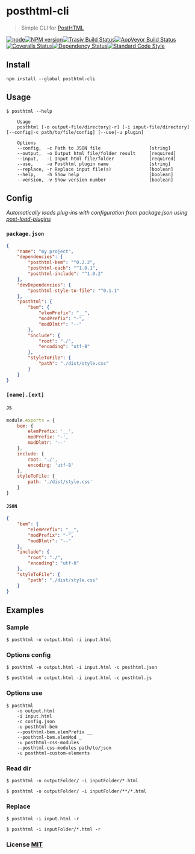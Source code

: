 # posthtml-cli
> Simple CLI for [PostHTML][posthtml-url]

[![node][node-image]][node-url][![NPM version][npm-image]][npm-url][![Trasiv Build Status][travis-image]][travis-url][![AppVeyor Build Status][appveyor-img]][appveyor][![Coveralls Status][coveralls-image]][coveralls-url][![Dependency Status][depstat-image]][depstat-url][![Standard Code Style][style]][style-url]

## Install

```
npm install --global posthtml-cli
```

## Usage

```console
$ posthtml --help

    Usage
    posthtml [-o output-file/directory|-r] [-i input-file/directory] [--config|-c path/to/file/config] [--use|-u plugin]

    Options
    --config,  -c Path to JSON file                  [string]
    --output,  -o Output html file/folder result     [required]
    --input,   -i Input html file/folder             [required]
    --use,     -u Posthtml plugin name               [string]
    --replace, -r Replace input file(s)              [boolean]
    --help,    -h Show help                          [boolean]
    --version, -v Show version number                [boolean]    
```

## Config
*Automatically loads plug-ins with configuration from package.json using [post-load-plugins](https://github.com/post-org/post-load-plugins)*

### ```package.json```

```json
{
    "name": "my project",
    "dependencies": {
        "posthtml-bem": "^0.2.2",
        "posthtml-each": "^1.0.1",
        "posthtml-include": "^1.0.2"
    },
    "devDependencies": {
        "posthtml-style-to-file": "^0.1.1"
    },
    "posthtml": {
        "bem": {
            "elemPrefix": "__",
            "modPrefix": "-",
            "modDlmtr": "--"
        },
        "include": {
            "root": "./",
            "encoding": "utf-8"
        },
        "styleToFile": {
            "path": "./dist/style.css"
        }
    }
}
```

### ```[name].[ext]```

#### ```JS```

```js
module.exports = {
    bem: {
        elemPrefix: '__',
        modPrefix: '-',
        modDlmtr: '--'
    },
    include: {
        root: './',
        encoding: 'utf-8'
    },
    styleToFile: {
        path: './dist/style.css'
    }
}
```

#### ```JSON```

```json
{
    "bem": {
        "elemPrefix": "__",
        "modPrefix": "-",
        "modDlmtr": "--"
    },
    "include": {
        "root": "./",
        "encoding": "utf-8"
    },
    "styleToFile": {
        "path": "./dist/style.css"
    }
}
```

## Examples

### Sample
```console
$ posthtml -o output.html -i input.html
```

### Options config
```console
$ posthtml -o output.html -i input.html -c posthtml.json
```

```console
$ posthtml -o output.html -i input.html -c posthtml.js
```

### Options use
```console
$ posthtml 
    -o output.html 
    -i input.html 
    -c config.json 
    -u posthtml-bem 
    --posthtml-bem.elemPrefix __
    --posthtml-bem.elemMod _
    -u posthtml-css-modules
    --posthtml-css-modules path/to/json
    -u posthtml-custom-elements
```

### Read dir
```console
$ posthtml -o outputFolder/ -i inputFolder/*.html
```

```console
$ posthtml -o outputFolder/ -i inputFolder/**/*.html
```

### Replace
```console
$ posthtml -i input.html -r
```

```console
$ posthtml -i inputFolder/*.html -r
```

### License [MIT](license)

[posthtml-url]: http://github.com/posthtml/posthtml

[node-url]: ""
[node-image]: https://img.shields.io/node/v/post-sequence.svg?maxAge=2592000&style=flat-square

[npm-url]: https://npmjs.org/package/posthtml-cli
[npm-image]: http://img.shields.io/npm/v/posthtml-cli.svg?style=flat-square

[testen-url]: https://github.com/egoist/testen
[testen-image]: https://img.shields.io/badge/testen-passing-brightgreen.svg?style=flat-square

[travis-url]: https://travis-ci.org/posthtml/posthtml-cli
[travis-image]: http://img.shields.io/travis/posthtml/posthtml-cli.svg?style=flat-square&label=unix

[appveyor]:     https://ci.appveyor.com/project/GitScrum/posthtml-cli
[appveyor-img]: https://img.shields.io/appveyor/ci/GitScrum/posthtml-cli.svg?style=flat-square&label=windows

[coveralls-url]: https://coveralls.io/r/posthtml/posthtml-cli
[coveralls-image]: http://img.shields.io/coveralls/posthtml/posthtml-cli.svg?style=flat-square

[depstat-url]: https://david-dm.org/posthtml/posthtml-cli
[depstat-image]: https://david-dm.org/posthtml/posthtml-cli.svg?style=flat-square

[depstat-dev-url]: https://david-dm.org/posthtml/posthtml-cli
[depstat-dev-image]: https://david-dm.org/posthtml/posthtml-cli/dev-status.svg?style=flat-square

[style-url]: http://standardjs.com/
[style]: https://img.shields.io/badge/code%20style-standard-yellow.svg?style=flat-square
